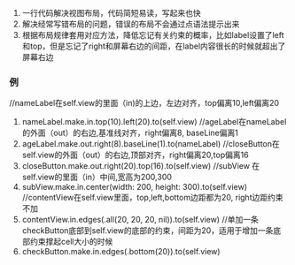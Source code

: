 1. 一行代码解决视图布局，代码简短易读，写起来也快
2. 解决经常写错布局的问题，错误的布局不会通过点语法提示出来
3. 根据布局规律套用对应方法，降低忘记有关约束的概率，比如label设置了left和top，但是忘记了right和屏幕右边的间距，在label内容很长的时候就超出了屏幕右边

### 例
//nameLabel在self.view的里面（in)的上边，左边对齐，top偏离10,left偏离20
1. nameLabel.make.in.top(10).left(20).to(self.view)
//ageLabel在nameLabel的外面（out）的右边,基准线对齐，right偏离8, baseLine偏离1
2. ageLabel.make.out.right(8).baseLine(1).to(nameLabel)
//closeButton在self.view的外面（out）的右边,顶部对齐，right偏离20,top偏离16
4. closeButton.make.out.right(20).top(16).to(self.view)
//subView 在self.view的里面（in）中间,宽高为200,300
5. subView.make.in.center(width: 200, height: 300).to(self.view)
//contentView在self.view里面，top,left,bottom边距都为20, right边距约束不加
7. contentView.in.edges(.all(20, 20, 20, nil)).to(self.view)
//单加一条checkButton底部到self.view的底部的约束，间距为20，适用于增加一条底部约束撑起cell大小的时候
8. checkButton.make.in.edges(.bottom(20)).to(self.view)
